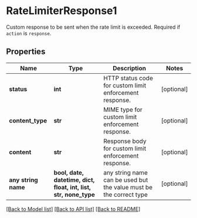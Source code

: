 # RateLimiterResponse1

Custom response to be sent when the rate limit is exceeded. Required if `action` is `response`.

## Properties
Name | Type | Description | Notes
------------ | ------------- | ------------- | -------------
**status** | **int** | HTTP status code for custom limit enforcement response. | [optional] 
**content_type** | **str** | MIME type for custom limit enforcement response. | [optional] 
**content** | **str** | Response body for custom limit enforcement response. | [optional] 
**any string name** | **bool, date, datetime, dict, float, int, list, str, none_type** | any string name can be used but the value must be the correct type | [optional]

[[Back to Model list]](../README.md#documentation-for-models) [[Back to API list]](../README.md#documentation-for-api-endpoints) [[Back to README]](../README.md)


